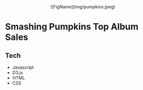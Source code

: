 <center>
![FigName](img/pumpkins.jpeg)
</center>

# Smashing Pumpkins Top Album Sales

## Tech
 - Javascript
 - D3.js
 - HTML
 - CSS
